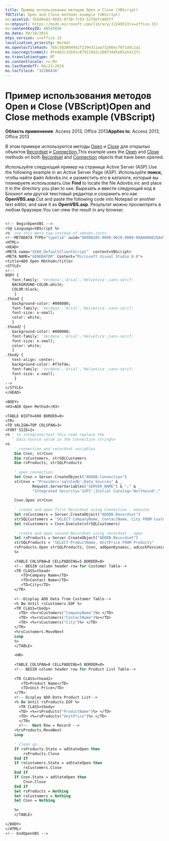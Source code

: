 ```yaml
---
title: Пример использования методов Open и Close (VBScript)
TOCTitle: Open and Close methods example (VBScript)
ms:assetid: 7b9d9443-9693-8738-7c93-52f9efc895ff
ms:mtpsurl: https://msdn.microsoft.com/library/JJ249513(v=office.15)
ms:contentKeyID: 48545816
ms.date: 09/18/2015
mtps_version: v=office.15
localization_priority: Normal
ms.openlocfilehash: 76bc583804942f139e311aa75206ecf971ddc2a1
ms.sourcegitcommit: 8fe462c32b91c87911942c188f3445e85a54137c
ms.translationtype: MT
ms.contentlocale: ru-RU
ms.lasthandoff: 04/23/2019
ms.locfileid: "32288436"
---
```

# <a name="open-and-close-methods-example-vbscript"></a><span data-ttu-id="10897-102">Пример использования методов Open и Close (VBScript)</span><span class="sxs-lookup"><span data-stu-id="10897-102">Open and Close methods example (VBScript)</span></span>


<span data-ttu-id="10897-103">**Область применения**: Access 2013, Office 2013</span><span class="sxs-lookup"><span data-stu-id="10897-103">**Applies to**: Access 2013, Office 2013</span></span>

<span data-ttu-id="10897-104">В этом примере используются методы [Open](open-method-ado-recordset.md) и [Close](close-method-ado.md) для открытых объектов [Recordset](recordset-object-ado.md) и [Connection.](connection-object-ado.md)</span><span class="sxs-lookup"><span data-stu-id="10897-104">This example uses the [Open](open-method-ado-recordset.md) and [Close](close-method-ado.md) methods on both [Recordset](recordset-object-ado.md) and [Connection](connection-object-ado.md) objects that have been opened.</span></span>

<span data-ttu-id="10897-105">Используйте следующий пример на странице Active Server (ASP).</span><span class="sxs-lookup"><span data-stu-id="10897-105">Use the following example in an Active Server Page (ASP).</span></span> <span data-ttu-id="10897-106">Используйте **поиск,** чтобы найти файл Adovbs.inc и разместить его в каталоге, который вы планируете использовать.</span><span class="sxs-lookup"><span data-stu-id="10897-106">Use **Find** to locate the file Adovbs.inc and place it in the directory you plan to use.</span></span> <span data-ttu-id="10897-107">Вырезать и ввести следующий код в Блокнот или другой текстовый редактор и сохранить его как **OpenVBS.asp**.</span><span class="sxs-lookup"><span data-stu-id="10897-107">Cut and paste the following code into Notepad or another text editor, and save it as **OpenVBS.asp**.</span></span> <span data-ttu-id="10897-108">Результат можно просмотреть в любом браузере.</span><span class="sxs-lookup"><span data-stu-id="10897-108">You can view the result in any browser.</span></span>

```vb 
 
<!-- BeginOpenVBS --> 
<%@ Language=VBScript %> 
<%' use this meta tag instead of adovbs.inc%> 
<!--METADATA TYPE="typelib" uuid="00000205-0000-0010-8000-00AA006D2EA4" --> 
<HTML> 
<HEAD> 
<META name="VI60_DefaultClientScript"  content=VBScript> 
<META NAME="GENERATOR" Content="Microsoft Visual Studio 6.0"> 
<title>ADO Open Method</title> 
<STYLE> 
<!-- 
BODY { 
   font-family: 'Verdana','Arial','Helvetica',sans-serif; 
   BACKGROUND-COLOR:white; 
   COLOR:black; 
    } 
.thead { 
   background-color: #008080;  
   font-family: 'Verdana','Arial','Helvetica',sans-serif;  
   font-size: x-small; 
   color: white; 
   } 
.thead2 { 
   background-color: #800000;  
   font-family: 'Verdana','Arial','Helvetica',sans-serif;  
   font-size: x-small; 
   color: white; 
   } 
.tbody {  
   text-align: center; 
   background-color: #f7efde; 
   font-family: 'Verdana','Arial','Helvetica',sans-serif;  
   font-size: x-small; 
    } 
--> 
</STYLE> 
</HEAD> 
 
<BODY> 
<H3>ADO Open Method</H3> 
 
<TABLE WIDTH=600 BORDER=0> 
<TR> 
<TD VALIGN=TOP COLSPAN=3> 
<FONT SIZE=2> 
<% ' to integrate/test this code replace the  
   ' Data Source value in the Connection string%> 
<%  
    ' connection and recordset variables 
    Dim Cnxn, strCnxn 
    Dim rsCustomers, strSQLCustomers 
    Dim rsProducts, strSQLProducts 
 
    ' open connection 
    Set Cnxn = Server.CreateObject("ADODB.Connection") 
    strCnxn = "Provider='sqloledb';Data Source=" & _ 
            Request.ServerVariables("SERVER_NAME") & ";" & _ 
            "Integrated Security='SSPI';Initial Catalog='Northwind';" 
 
    Cnxn.Open strCnxn 
         
    ' create and open first Recordset using Connection - execute 
    Set rsCustomers = Server.CreateObject("ADODB.Recordset") 
    strSQLCustomers = "SELECT CompanyName, ContactName, City FROM Customers" 
    Set rsCustomers = Cnxn.Execute(strSQLCustomers)  
 
    ' create and open second Recordset using recordset - open 
    Set rsProducts = Server.CreateObject("ADODB.Recordset") 
    strSQLProducts = "SELECT ProductName, UnitPrice FROM Products" 
    rsProducts.Open strSQLProducts, Cnxn, adOpenDynamic, adLockPessimistic, adCmdText 
    %> 
 
    <TABLE COLSPAN=8 CELLPADDING=5 BORDER=0> 
    <!-- BEGIN column header row for Customer Table--> 
    <TR CLASS=thead> 
       <TD>Company Name</TD> 
       <TD>Contact Name</TD> 
       <TD>City</TD> 
    </TR> 
 
    <!--Display ADO Data from Customer Table--> 
    <% Do Until rsCustomers.EOF %> 
    <TR CLASS=tbody> 
      <TD> <%=rsCustomers("CompanyName")%> </TD> 
      <TD> <%=rsCustomers("ContactName")%></TD> 
      <TD> <%=rsCustomers("City")%> </TD> 
    </TR>  
    <%rsCustomers.MoveNext  
    Loop  
    %> 
    </TABLE> 
 
    <HR> 
 
    <TABLE COLSPAN=8 CELLPADDING=5 BORDER=0> 
    <!-- BEGIN column header row for Product List Table--> 
 
    <TR CLASS=thead2> 
       <TD>Product Name</TD> 
       <TD>Unit Price</TD> 
    </TR> 
    <!-- Display ADO Data Product List--> 
    <% Do Until rsProducts.EOF %> 
      <TR CLASS=tbody>   
      <TD> <%=rsProducts("ProductName")%> </TD> 
      <TD> <%=rsProducts("UnitPrice")%> </TD> 
      </TR> 
      <!--  Next Row = Record --> 
    <%rsProducts.MoveNext  
    Loop  
 
    ' clean up 
    If rsProducts.State = adStateOpen then 
        rsProducts.Close 
    End If 
    If rsCustomers.State = adStateOpen then 
        rsCustomers.Close 
    End If 
    If Cnxn.State = adStateOpen then 
        Cnxn.Close 
    End If 
    Set rsProducts = Nothing 
    Set rsCustomers = Nothing 
    Set Cnxn = Nothing 
 
    %> 
    </TABLE> 
 
</BODY> 
</HTML> 
<!-- EndOpenVBS --> 
```

